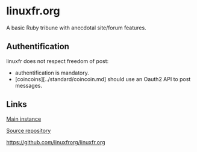 # linuxfr.org

A basic Ruby tribune with anecdotal site/forum features.

## Authentification

linuxfr does not respect freedom of post:

- authentification is mandatory.
- [coincoins][../standard/coincoin.md] should use an Oauth2 API to
post messages.

## Links

[Main instance](https://linuxfr.org/board)

[Source repository](https://github.com/linuxfrorg/linuxfr.org)

https://github.com/linuxfrorg/linuxfr.org